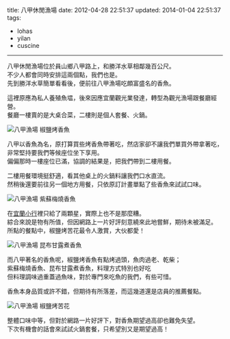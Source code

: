 title: 八甲休閒漁場
date: 2012-04-28 22:51:37
updated: 2014-01-04 22:51:37
tags:
- lohas
- yilan
- cuscine
---
八甲休閒漁場位於員山鄉八甲路上，和勝洋水草相鄰幾百公尺。  
不少人都會同時安排這兩個點，我們也是。  
先到勝洋水草簡單看看後，便前往八甲漁場吃頗富盛名的香魚。

這裡原應為私人養殖魚塭，後來因應宜蘭觀光業發達，轉型為觀光漁場跟餐廳經營。  
餐廳一樓賣的是大桌合菜，二樓則是個人套餐、火鍋。

![八甲漁場 椒鹽烤香魚](http://farm9.staticflickr.com/8447/7800202684_05b2401054_c.jpg)

八甲以香魚為名，原打算買些烤香魚帶著吃，然店家卻不讓我們單買外帶拿著吃，非常堅持要我們等候座位坐下享用。  
偏偏那時一樓座位已滿，協調的結果是，把我們帶到二樓用餐。

二樓用餐環境挺舒適，看其他桌上的火鍋料讓我們口水直流。  
然稍後還要前往另一個地方用餐，只依原訂計畫單點了些香魚來試試口味。

![八甲漁場 紫蘇梅燒香魚](http://farm9.staticflickr.com/8424/7800204546_a7483f5741_c.jpg)

在[宜蘭小行](http://goo.gl/fRw2LW)裡只給了兩顆星，實際上也不是那麼糟。  
綜合來說是物有所值，但因網路上一片好評刻意繞來此地嘗鮮，期待未被滿足。  
所點的餐點中，椒鹽烤苦花最令人激賞，大伙都愛！ 

![八甲漁場 昆布甘露煮香魚](http://farm9.staticflickr.com/8289/7800199628_08a7f9a631_c.jpg)

而八甲著名的香魚呢，椒鹽烤香魚有點烤過頭，魚肉過老、乾柴；  
紫蘇梅燒香魚、昆布甘露煮香魚，料理方式特別也好吃  
但料理調味過重蓋過魚味，對於專門來吃魚的我們，有些可惜。

香魚本身品質或許不錯，但期待有所落差，而這幾道還是店員的推薦餐點。

![八甲漁場 椒鹽烤苦花](http://farm8.staticflickr.com/7250/7800201100_aeecdbdd56_c.jpg)

整體口味中等，但對於網路一片好評下，對香魚期望過高卻也難免失望。  
下次有機會的話會來試試火鍋套餐，只希望別又是期望過高！
